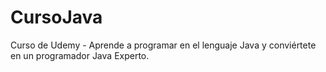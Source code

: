 # CursoJava
Curso de Udemy - Aprende a programar en el lenguaje Java y conviértete en un programador Java Experto.
